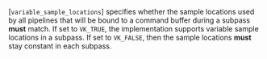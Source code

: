 [`variable_sample_locations`]
specifies whether the sample locations used by all pipelines that will
be bound to a command buffer during a subpass  **must**  match.
If set to `VK_TRUE`, the implementation supports variable sample
locations in a subpass.
If set to `VK_FALSE`, then the sample locations  **must**  stay constant
in each subpass.
